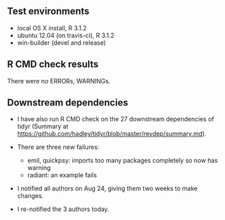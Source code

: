 ## Test environments
* local OS X install, R 3.1.2
* ubuntu 12.04 (on travis-ci), R 3.1.2
* win-builder (devel and release)

## R CMD check results
There were no ERRORs, WARNINGs.

## Downstream dependencies

* I have also run R CMD check on the 27 downstream dependencies of tidyr
  (Summary at https://github.com/hadley/tidyr/blob/master/revdep/summary.md). 
  
* There are three new failures:

  * emil, quickpsy: imports too many packages completely so now has warning
  * radiant: an example fails

* I notified all authors on Aug 24, giving them two weeks to make changes.

* I re-notified the 3 authors today.
